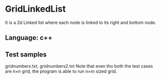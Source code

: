 # GridLinkedList
It is a 2d Linked list where each node is linked to its right and bottom node.

## Language: c++

## Test samples
gridnumbers.txt, gridnumbers2.txt
Note that even tho both the test cases are n×n grid, the program is able to run n×m sized grid.
